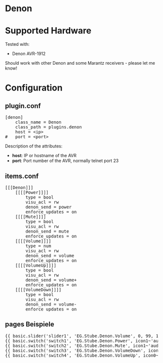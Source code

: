 # Denon

# Supported Hardware

Tested with:
* Denon AVR-1912

Should work with other Denon and some Marantz receivers - please let me know!

# Configuration

## plugin.conf

<pre>
[denon]
    class_name = Denon
    class_path = plugins.denon
    host = &lt;ip&gt;
#   port = &lt;port&gt;
</pre>

Description of the attributes:

* __host__: IP or hostname of the AVR
* __port__: Port number of the AVR, normally telnet port 23

## items.conf

<pre>
[[[Denon]]]
	[[[[Power]]]]
		type = bool
		visu_acl = rw
		denon_send = power
		enforce_updates = on
	[[[[Mute]]]]
		type = bool
		visu_acl = rw
		denon_send = mute
		enforce_updates = on
	[[[[Volume]]]]
		type = num
		visu_acl = rw
		denon_send = volume
		enforce_updates = on
	[[[[VolumeUp]]]]
		type = bool
		visu_acl = rw
		denon_send = volume+
		enforce_updates = on
	[[[[VolumeDown]]]]
		type = bool
		visu_acl = rw
		denon_send = volume-
		enforce_updates = on
</pre>

## pages Beispiele

<pre>
{{ basic.slider('slider1', 'EG.Stube.Denon.Volume', 0, 99, 1) }}
{{ basic.switch('switch1', 'EG.Stube.Denon.Power', icon1~'audio_audio.png', icon0~'audio_audio.png') }}  Verstärker
{{ basic.switch('switch2', 'EG.Stube.Denon.Mute', icon1~'audio_volume_mute.png', icon0~'audio_volume_mute.png') }}  Mute
{{ basic.switch('switch3', 'EG.Stube.Denon.VolumeDown', icon0~'control_minus.svg', icon0~'control_minus.svg') }}  Vol-
{{ basic.switch('switch4', 'EG.Stube.Denon.VolumeUp', icon0~'control_plus.svg', icon0~'control_plus.svg') }}  Vol+
</pre>